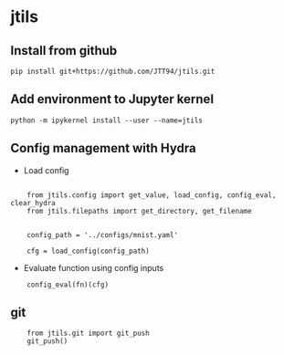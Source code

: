 # jtils


## Install from github
`pip install git+https://github.com/JTT94/jtils.git`

## Add environment to Jupyter kernel
`python -m ipykernel install --user --name=jtils`

## Config management with Hydra 

- Load config
```
    
    from jtils.config import get_value, load_config, config_eval, clear_hydra
    from jtils.filepaths import get_directory, get_filename


    config_path = '../configs/mnist.yaml'

    cfg = load_config(config_path)

```

- Evaluate function using config inputs

```
    config_eval(fn)(cfg)
```

## git
```
    from jtils.git import git_push
    git_push()

```
